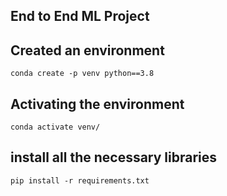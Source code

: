 ## End to End ML Project

## Created an environment
```
conda create -p venv python==3.8
```
## Activating the environment
```
conda activate venv/
```
## install all the necessary libraries
```
pip install -r requirements.txt
```

```
```